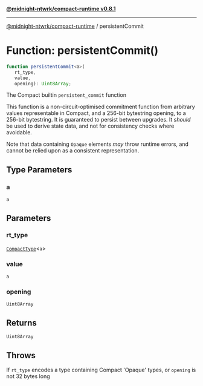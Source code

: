 [**@midnight-ntwrk/compact-runtime v0.8.1**](../README.md)

***

[@midnight-ntwrk/compact-runtime](../globals.md) / persistentCommit

# Function: persistentCommit()

```ts
function persistentCommit<a>(
   rt_type, 
   value, 
   opening): Uint8Array;
```

The Compact builtin `persistent_commit` function

This function is a non-circuit-optimised commitment function from arbitrary
values representable in Compact, and a 256-bit bytestring opening, to a
256-bit bytestring. It is guaranteed to persist between upgrades. It
*should* be used to derive state data, and not for consistency checks where
avoidable.

Note that data containing `Opaque` elements *may* throw runtime errors, and
cannot be relied upon as a consistent representation.

## Type Parameters

### a

`a`

## Parameters

### rt\_type

[`CompactType`](../interfaces/CompactType.md)\<`a`\>

### value

`a`

### opening

`Uint8Array`

## Returns

`Uint8Array`

## Throws

If `rt_type` encodes a type containing Compact 'Opaque' types, or
`opening` is not 32 bytes long
